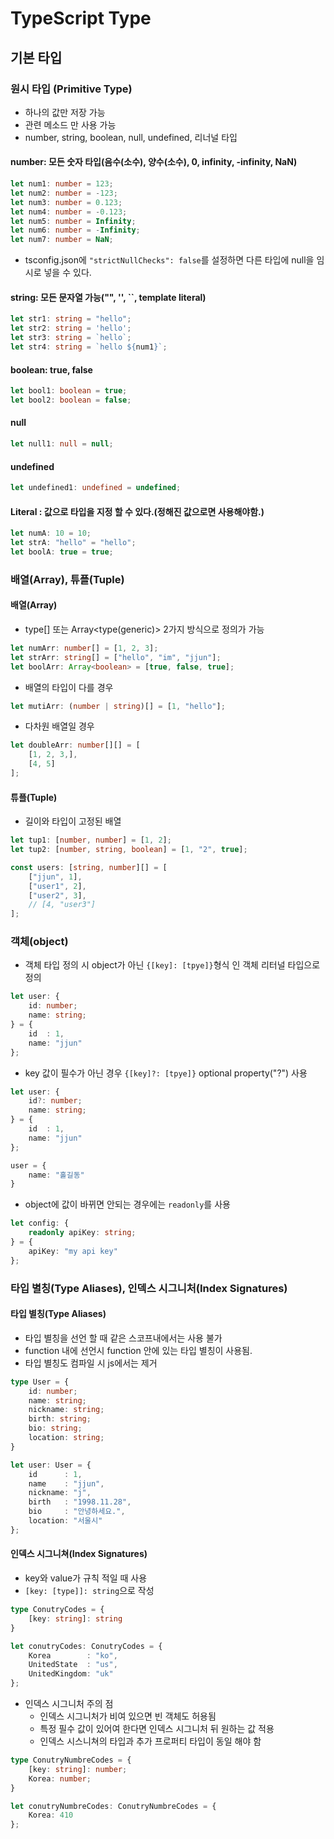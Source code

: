# TypeScript Type

## 기본 타입

### 원시 타입 (Primitive Type)

- 하나의 값만 저장 가능
- 관련 메소드 만 사용 가능
- number, string, boolean, null, undefined, 리너널 타입

#### number: 모든 숫자 타입(음수(소수), 양수(소수), 0, infinity, -infinity, NaN)

``` typescript
let num1: number = 123;
let num2: number = -123;
let num3: number = 0.123;
let num4: number = -0.123;
let num5: number = Infinity;
let num6: number = -Infinity;
let num7: number = NaN;
```

- tsconfig.json에 <code>"strictNullChecks": false</code>를 설정하면 다른 타입에 null을 임시로 넣을 수 있다.

#### string: 모든 문자열 가능("", '', ``, template literal)

```typescript
let str1: string = "hello";
let str2: string = 'hello';
let str3: string = `hello`;
let str4: string = `hello ${num1}`;
```

#### boolean: true, false

```typescript
let bool1: boolean = true;
let bool2: boolean = false;
```

#### null

```typescript
let null1: null = null;
```

#### undefined

```typescript
let undefined1: undefined = undefined;
```

#### Literal : 값으로 타입을 지정 할 수 있다.(정해진 값으로면 사용해야함.)

```typescript
let numA: 10 = 10;
let strA: "hello" = "hello";
let boolA: true = true;
```

### 배열(Array), 튜플(Tuple)

#### 배열(Array)

- type[] 또는 Array<type(generic)> 2가지 방식으로 정의가 가능

```typescript
let numArr: number[] = [1, 2, 3];
let strArr: string[] = ["hello", "im", "jjun"];
let boolArr: Array<boolean> = [true, false, true];
```

- 배열의 타입이 다를 경우

```typescript
let mutiArr: (number | string)[] = [1, "hello"];
```

- 다차원 배열일 경우

```typescript
let doubleArr: number[][] = [
	[1, 2, 3,],
	[4, 5]
];
```

#### 튜플(Tuple)

- 길이와 타입이 고정된 배열

```typescript
let tup1: [number, number] = [1, 2];
let tup2: [number, string, boolean] = [1, "2", true];

const users: [string, number][] = [
	["jjun", 1],
	["user1", 2],
	["user2", 3],
	// [4, "user3"]
];
```

### 객체(object)

- 객체 타입 정의 시 object가 아닌 <code>{[key]: [tpye]}</code>형식 인 객체 리터널 타입으로 정의

```typescript
let user: {
	id: number;
	name: string;
} = {
	id  : 1,
	name: "jjun"
};
```

- key 값이 필수가 아닌 경우 <code>{[key]?: [tpye]}</code> optional property("?") 사용

```typescript
let user: {
	id?: number;
	name: string;
} = {
	id  : 1,
	name: "jjun"
};

user = {
	name: "홀길동"
}
```

- object에 값이 바뀌면 안되는 경우에는 <code>readonly</code>를 사용

```typescript
let config: {
	readonly apiKey: string;
} = {
	apiKey: "my api key"
};
```

### 타입 별칭(Type Aliases), 인덱스 시그니처(Index Signatures)

#### 타입 별칭(Type Aliases)

- 타입 별칭을 선언 할 때 같은 스코프내에서는 사용 불가
- function 내에 선언시 function 안에 있는 타입 별칭이 사용됨.
- 타입 별칭도 컴파일 시 js에서는 제거

```typescript
type User = {
	id: number;
	name: string;
	nickname: string;
	birth: string;
	bio: string;
	location: string;
}

let user: User = {
	id      : 1,
	name    : "jjun",
	nickname: "j",
	birth   : "1998.11.28",
	bio     : "안녕하세요.",
	location: "서울시"
};
```

#### 인덱스 시그니쳐(Index Signatures)

- key와 value가 규칙 적일 때 사용
- <code>[key: [type]]: string</code>으로 작성

```typescript
type ConutryCodes = {
	[key: string]: string
}

let conutryCodes: ConutryCodes = {
	Korea        : "ko",
	UnitedState  : "us",
	UnitedKingdom: "uk"
};
```

- 인덱스 시그니처 주의 점
	- 인덱스 시그니처가 비여 있으면 빈 객체도 허용됨
	- 특정 필수 값이 있어여 한다면 인덱스 시그니처 뒤 원하는 값 적용
	- 인덱스 시스니쳐의 타입과 추가 프로퍼티 타입이 동일 해야 함

```typescript
type ConutryNumbreCodes = {
	[key: string]: number;
	Korea: number;
}

let conutryNumbreCodes: ConutryNumbreCodes = {
	Korea: 410
};
```
